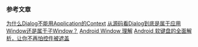 


### 参考文章
[为什么Dialog不能用Application的Context](https://blog.csdn.net/u010375364/article/details/51866330)
[从源码看Dialog到底是属于应用Window还是属于子Window？](https://blog.csdn.net/fzhhsa/article/details/83051306)
[Android Window 理解](https://blog.csdn.net/lbcwnu/article/details/82180119)
[Android 软键盘的全面解析，让你不再怕控件被遮盖](https://blog.csdn.net/wangwangli6/article/details/77053479)